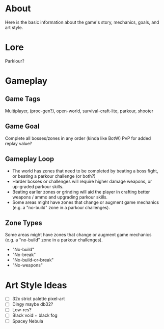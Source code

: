 # About
Here is the basic information about the game's story, mechanics, goals, and art style.

# Lore
Parklour?

# Gameplay

## Game Tags
Multiplayer, (proc-gen?), open-world, survival-craft-lite, parkour, shooter

## Game Goal
Complete all bosses/zones in any order (kinda like BotW)
PvP for added replay value?

## Gameplay Loop
- The world has zones that need to be completed by beating a boss fight, or beating a parkour challenge (or both?)
- Harder bosses or challenges will require higher damage weapons, or up-graded parkour skills.
- Beating earlier zones or grinding will aid the player in crafting better weapons / ammo and upgrading parkour skills.
- Some areas might have zones that change or augment game mechanics (e.g. a "no-build" zone in a parkour challenges).

## Zone Types
Some areas might have zones that change or augment game mechanics (e.g. a "no-build" zone in a parkour challenges).
- "No-build"
- "No-break"
- "No-build-or-break"
- "No-weapons"

# Art Style Ideas
- [ ] 32x strict palette pixel-art
- [ ] Dingy maybe db32?
- [ ] Low-res?
- [ ] Black void + black fog
- [ ] Spacey Nebula
